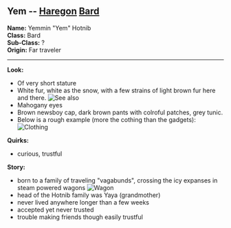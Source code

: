 ## Yem -- [Haregon](https://forgottenrealms.fandom.com/wiki/Harengon) [Bard](http://dnd5e.wikidot.com/bard)
 
**Name:** Yemmin "Yem" Hotnib  
**Class:** Bard  
**Sub-Class:** ?  
**Origin:** Far traveler

---
**Look:** 
- Of very short stature
- White fur, white as the snow, with a few strains of light brown fur here and there. 
![See also](https://upload.wikimedia.org/wikipedia/commons/thumb/3/38/Snowshoe_Hare%2C_Shirleys_Bay.jpg/1920px-Snowshoe_Hare%2C_Shirleys_Bay.jpg)
- Mahogany eyes
- Brown newsboy cap, dark brown pants with colroful patches, grey tunic. 
- Below is a rough example (more the cothing than the gadgets):
![Clothing](https://i.pinimg.com/originals/dc/e6/e5/dce6e5a8afa1b8e101eab8ede1f8988b.jpg)

**Quirks:**
- curious, trustful

**Story:**
- born to a family of traveling "vagabunds", crossing the icy expanses in steam powered wagons
![Wagon](https://thumbs.dreamstime.com/b/rear-perspective-d-rendering-steampunk-style-steam-powered-carriage-luggage-top-isolated-white-background-229660551.jpg)
- head of the Hotnib family was Yaya (grandmother)
- never lived anywhere longer than a few weeks
- accepted yet never trusted
- trouble making friends though easily trustful
